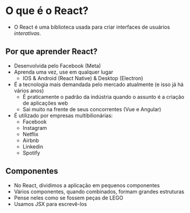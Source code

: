 # O que é o React?

* O React é uma biblioteca usada para criar interfaces de usuários *interativas*.

## Por que aprender React?

* Desenvolvida pelo Facebook (Meta)
* Aprenda uma vez, use em qualquer lugar
    * IOS & Android (React Native) & Desktop (Electron)
* É a tecnologia mais demandada pelo mercado atualmente (e isso já há vários anos)
    * É praticamente o padrão da indústria quando o assunto é a criação de aplicações web
    * Sai muito na frente de seus concorrentes (Vue e Angular)
* É utilizado por empresas multibilionárias:
    * Facebook
    * Instagram
    * Netflix
    * Airbnb
    * Linkedin
    * Spotify

## Componentes

* No React, dividimos a aplicação em pequenos componentes
* Vários componentes, quando combinados, formam grandes estruturas
* Pense neles como se fossem peças de LEGO
* Usamos JSX para escrevê-los